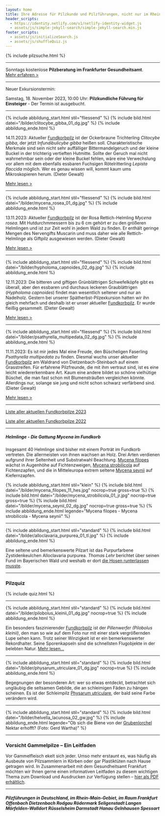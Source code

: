 ```yaml
---
layout: home
title: Ihre Adresse für Pilzkunde und Pilzführungen, nicht nur im Rhein-Main-Gebiet
header_scripts:
  - https://identity.netlify.com/v1/netlify-identity-widget.js
  - assets/js/simple-jekyll-search/simple-jekyll-search.min.js
footer_scripts:
  - assets/js/initializeSearch.js
  - assets/js/shuffleQuiz.js
---
```

{% include pilzsuche.html %}

- - -

Sonntags kostenlose **Pilzberatung im Frankfurter Gesundheitsamt**.\
[Mehr erfahren >](/termine)

- - -

Neuer Exkursionstermin: 

Samstag, 18. November 2023, 10:00 Uhr: **Pilzkundliche Führung für Einsteiger** - Der Termin ist ausgebucht.

- - -

{% include abbildung_start.html stil="fliessend" %}
{% include bild.html datei="/bilder/clitocybe_gibba_01_dg.jpg" %}
{% include abbildung_ende.html %}

14.11.2023: Aktueller [Fundkorbpilz](AA "Glossar-") ist der Ockerbraune Trichterling *Clitocybe gibba*, der jetzt *Infundibulicybe gibba* heißen soll. Charakteristische Merkmale sind sein nicht sehr auffälliger Bittermandelgeruch und der kleine Buckel in der trichterig vertieften Hutmitte. Sollte der Geruch mal nicht wahrnehmbar sein oder der kleine Buckel fehlen, wäre eine Verwechslung vor allem mit dem ebenfalls essbaren Fuchsigen Rötelritterling *Lepista flaccida* möglich. Wer es genau wissen will, kommt kaum ums Mikroskopieren herum. (Dieter Gewalt) 

[Mehr lesen >](/pilze/clitocybe-gibba-ockerbrauner-trichterling)

<div style="clear:  both"></div>

- - -

{% include abbildung_start.html stil="fliessend" %}
{% include bild.html datei="/bilder/mycena_rosea_01_dg.jpg" %}
{% include abbildung_ende.html %}

13.11.2023: Aktueller [Fundkorbpilz](AA "Glossar-") ist der Rosa Rettich-Helmling *Mycena rosea*. Mit Hutdurchmmessern bis zu 6 cm gehört er zu den größeren Helmlingen und ist zur Zeit wohl in jedem Wald zu finden. Er enthält geringe Mengen des Nervengifts Muscarin und muss daher wie alle Rettich-Helmlinge als Giftpilz ausgewiesen werden. (Dieter Gewalt)

[Mehr lesen >](/pilze/mycena-rosea-rosa-rettich-helmling)

 <div style="clear:  both"></div>

- - -

{% include abbildung_start.html stil="fliessend" %}
{% include bild.html datei="/bilder/hypholoma_capnoides_02_dg.jpg" %}
{% include abbildung_ende.html %}

12.11.2023: Die bitteren und giftigen Grünblättrigen Schwefelköpfe gibt es überall, aber den essbaren und durchaus leckeren Graublättrigen (*Hypholoma capnoides*) findet man wesentlich seltener und nur an Nadelholz. Gestern bei unserer Spätherbst-Pilzexkursion hatten wir ihn gleich mehrfach und deshalb ist er unser aktueller [Fundkorbpilz](AA "Glossar-"). Er wurde fleißig gesammelt. (Dieter Gewalt)

[Mehr lesen >](/pilze/hypholoma-capnoides-graublättriger-schwefelkopf)

<div style="clear:  both"></div>

- - -

{% include abbildung_start.html stil="fliessend" %}
{% include bild.html datei="/bilder/psathyrella_multipedata_02_dg.jpg" %}
{% include abbildung_ende.html %}

11.11.2023: Es ist mir jedes Mal eine Freude, den Büscheligen Faserling *Psathyrella multipedata* zu finden. Diesmal wuchs unser aktueller [Fundkorbpilz](AA "Glossar-") am Waldrand von Dietzenbach-Steinbach auf einem Grasstreifen. Für erfahrene Pilzfreunde, die mit ihm vertraut sind, ist es eine leicht wiedererkennbare Art. Kaum eine andere bildet so schöne vielhütige Büschel, die man fast schon mit Blumensträußen vergleichen könnte. Allerdings nur, solange sie jung und nicht schon schwarz verfärbend sind. (Dieter Gewalt)

[Mehr lesen >](/pilze/psathyrella-multipedata-büscheliger-faserling)

<div style="clear:  both"></div>

- - -

[Liste aller aktuellen Fundkorbpilze 2023](/artikel/liste-aller-aktuellen-fundkorbpilze-2023.html)

[Liste aller aktuellen Fundkorbpilze 2022](/artikel/liste-aller-aktuellen-fundkorbpilze-2022.html)

- - -

##### Helmlinge - Die Gattung *Mycena* im Fundkorb

Insgesamt 40 Helmlinge sind bisher mit einem Porträt im Fundkorb vertreten. Die allermeisten von ihnen wachsen an Holz. Drei Arten verdienen aufgrund ihrer Seltenheit und Substratwahl Beachtung. [Mycena filopes](/pilze/mycena-filopes-zerbrechlicher-fadenhelmling) wächst in Augenhöhe auf Fichtenzweigen, [Mycena strobilicola](/pilze/mycena-strobilicola-fichtenzapfenhelmling) auf Fichtenzapfen, und die in Mitteleuropa extrem seltene [Mycena seynii](/pilze/mycena-seynii-mediterraner-kiefernzapfenhelmling) auf Kiefernzapfen.

{% include abbildung_start.html stil="klein" %}
{% include bild.html datei="/bilder/mycena_filopes_11_hes.jpg" nocrop=true gross=true %}
{% include bild.html datei="/bilder/mycena_strobilicola_01_jr.jpg" nocrop=true gross=true %}
{% include bild.html datei="/bilder/mycena_seynii_02_dg.jpg" nocrop=true gross=true %}
{% include abbildung_ende.html legende="Mycena filopes - Mycena strobilicola - Mycena seynii" %}

- - -

{% include abbildung_start.html stil="standard" %}
{% include bild.html datei="/bilder/alloclavaria_purpurea_01_tl.jpg" %}
{% include abbildung_ende.html %}

Eine seltene und bemerkenswerte Pilzart ist das Purpurfarbene Zystidenkeulchen Alloclavaria purpurea. *Thomas Lehr* berichtet über seinen Fund im Bayerischen Wald und weshalb er dort [die Hosen runterlassen musste](/pilze/alloclavaria-purpurea-purpurfarbenes-zystidenkeulchen).

- - -

### Pilzquiz

{% include quiz.html %}

- - -

{% include abbildung_start.html stil="standard" %}
{% include bild.html datei="/bilder/pilobolus_kleinii_01_dg.jpg" nocrop=true %}
{% include abbildung_ende.html %}

Ein besonders faszinierender [Fundkorbpilz](AA "Glossar-") ist der *Pillenwerfer (Pilobolus kleinii)*, den man so wie auf dem Foto nur mit einer stark vergrößernden Lupe sehen kann. Trotz seiner Winzigkeit ist er ein bemerkenswerter Rekordhalter. Seine Sporenkapseln sind die schnellsten Flugobjekte in der belebten Natur. [Mehr lesen...](/pilze/pilobolus-kleinii-pillenwerfer)

- - -

{% include abbildung_start.html stil="standard" %}
{% include bild.html datei="/bilder/physarum_utriculare_01_dg.jpg" nocrop=true %}
{% include abbildung_ende.html %}

Begegnungen der besonderen Art: wer so etwas entdeckt, betrachtet sich ungläubig die seltsamen Gebilde, die an schleimigen Fäden zu hängen scheinen. Es ist der Schleimpilz [Physarum utriculare](/pilze/physarum-utriculare-fadenfruchtschleimpilz), der bald seine Farbe verändern wird.

- - -

{% include abbildung_start.html stil="standard" %}
{% include bild.html datei="/bilder/helvella_lacunosa_02_gw.jpg" %}
{% include abbildung_ende.html legende="Ob sich die Biene von der <a href='/pilze/helvella-lacunosa-grubenlorchel'>Grubenlorchel</a> Nektar erhofft?  (Foto: Gerd Wartha)" %}

- - -

### Vorsicht Gammelpilze – Ein Leitfaden

Vor Gammelfleisch ekelt sich jeder. Umso mehr erstaunt es, was häufig als Ausbeute von Pilzsammlern in Körben oder gar Plastiktüten nach Hause getragen wird. In Zusammenarbeit mit dem Gesundheitsamt Frankfurt möchten wir Ihnen gerne einen informativen Leitfaden zu diesem wichtigen Thema zum Download und Ausdrucken zur Verfügung stellen – [hier als PDF erhältlich](/assets/docs/Fundkorb.de-Gammelpilze.pdf).

- - -

##### Pilzführungen in Deutschland, im Rhein-Main-Gebiet, im Raum Frankfurt Offenbach Dietzenbach Rodgau Rödermark Seligenstadt Langen Mörfelden-Walldort Rüsselsheim Darmstadt Hanau Gelnhausen Spessart